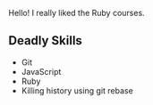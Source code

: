 Hello! I really liked the Ruby courses.

## Deadly Skills

* Git
* JavaScript
* Ruby
* Killing history using git rebase
